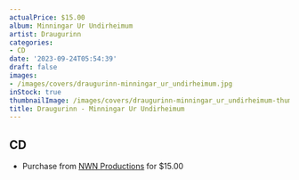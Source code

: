```yaml
---
actualPrice: $15.00
album: Minningar Ur Undirheimum
artist: Draugurinn
categories:
- CD
date: '2023-09-24T05:54:39'
draft: false
images:
- /images/covers/draugurinn-minningar_ur_undirheimum.jpg
inStock: true
thumbnailImage: /images/covers/draugurinn-minningar_ur_undirheimum-thumb.jpg
title: Draugurinn - Minningar Ur Undirheimum
---
```


## CD
* Purchase from [NWN Productions](http://shop.nwnprod.com/index.php?route=product/product&path=93&product_id=28198&sort=pd.name&order=ASC) for $15.00

